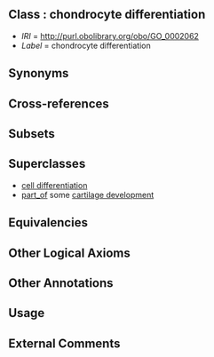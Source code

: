 
## Class : chondrocyte differentiation

 * *IRI* = http://purl.obolibrary.org/obo/GO_0002062
 * *Label* = chondrocyte differentiation

## Synonyms


## Cross-references


## Subsets


## Superclasses

 * [cell differentiation](../../GO/54/GO_0030154.md)
 * [part_of](../../BFO/50/BFO_0000050.md) some [cartilage development](../../GO/16/GO_0051216.md)

## Equivalencies


## Other Logical Axioms


## Other Annotations


## Usage


## External Comments

